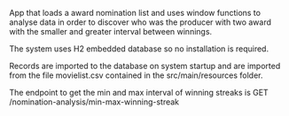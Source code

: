 App that loads a award nomination list and uses window functions to analyse data in order to discover who was the producer with two award with the smaller and greater interval between winnings.

The system uses H2 embedded database so no installation is required.

Records are imported to the database on system startup and are imported from the file movielist.csv contained in the src/main/resources folder.

The endpoint to get the min and max interval of winning streaks is GET /nomination-analysis/min-max-winning-streak